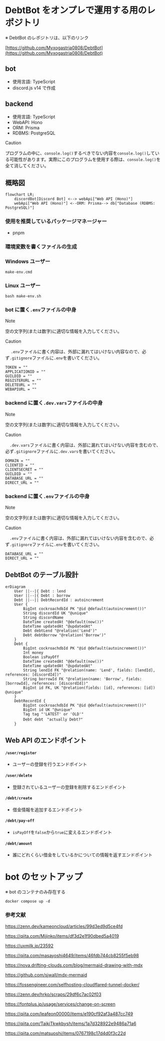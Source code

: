 # DebtBot をオンプレで運用する用のレポジトリ

※ DebtBot のレポジトリは、以下のリンク

[https://github.com/Myxogastria0808/DebtBot](https://github.com/Myxogastria0808/DebtBot)

## bot

- 使用言語: TypeScript
- discord.js v14 で作成

## backend

- 使用言語: TypeScript
- WebAPI: Hono
- ORM: Prisma
- RDBMS: PostgreSQL

> [!CAUTION]
> プログラムの中に、`console.log()`するべきでない内容を`console.log()`している可能性があります。実際にこのプログラムを使用する際は、`console.log()`を全て消してください。

## 概略図

```mermaid
flowchart LR;
    discordBot[Discord Bot] <--> webApi["Web API (Hono)"]
    webApi["Web API (Hono)"] <--ORM: Prisma--> db["Database (RDBMS: PostgreSQL)"]
```

### 使用を推奨しているパッケージマネージャー

- pnpm

### 環境変数を書くファイルの生成

### Windows ユーザー

```batch
make-env.cmd
```

### Linux ユーザー

```shell
bash make-env.sh
```

### bot に置く`.env`ファイルの中身

> [!NOTE]
> 空の文字列(または数字)に適切な情報を入力してください。

> [!CAUTION]
> 　 `.env`ファイルに書く内容は、外部に漏れてはいけない内容なので、必ず`.gitignore`ファイルに`.env`を書いてください。

```.env
TOKEN = ""
APPLICATIONID = ""
GUILDID = ""
REGISTERURL = ""
DELETEURL = ""
WEBAPIURL = ""

```

### backend に置く`.dev.vars`ファイルの中身

> [!NOTE]
> 空の文字列(または数字)に適切な情報を入力してください。

> [!CAUTION]
> 　`.dev.vars`ファイルに書く内容は、外部に漏れてはいけない内容を含むので、必ず`.gitignore`ファイルに`.dev.vars`を書いてください。

```.env
DOMAIN = ""
CLIENTID = ""
CLIENTSECRET = ""
GUILDID = ""
DATABASE_URL = ""
DIRECT_URL = ""
```

### backend に置く`.env`ファイルの中身

> [!NOTE]
> 空の文字列(または数字)に適切な情報を入力してください。

> [!CAUTION]
> 　`.env`ファイルに書く内容は、外部に漏れてはいけない内容を含むので、必ず`.gitignore`ファイルに`.env`を書いてください。

```.env
DATABASE_URL = ""
DIRECT_URL = ""

```

## DebtBot のテーブル設計

```mermaid
erDiagram
    User ||--|{ Debt : lend
    User ||--|{ Debt : borrow
    Debt ||--|| DebtRecordId : autoincrement
    User {
        BigInt cockroachdbId PK "@id @default(autoincrement())"
        String discordId UK "@unique"
        String discordName
        DateTime createdAt "@default(now())"
        DateTime updatedAt "@updatedAt"
        Debt debtLend "@relation('Lend')"
        Debt debtBorrow "@relation('Borrow')"
    }
    Debt {
        BigInt cockroachdbId PK "@id @default(autoincrement())"
        Int money
        Boolean isPayOff
        DateTime createdAt "@default(now())"
        DateTime updatedAt "@updatedAt"
        String lendId FK "@relation(name: 'Lend', fields: [lendId], references: [discordId])"
        String borrowId FK "@relation(name: 'Borrow', fields: [borrowId], references: [discordId])"
        BigInt id FK, UK "@relation(fields: [id], references: [id]) @unique"
    }
    DebtRecordId {
        BigInt cockroachdbId PK "@id @default(autoincrement())"
        BigInt id UK "@unique"
        Tag tag "'LATEST' or 'OLD'"
        Debt debt　"actually Debt?"
    }
```

## Web API のエンドポイント

#### `/user/register`

- ユーザーの登録を行うエンドポイント

#### `/user/delete`

- 登録されているユーザーの登録を削除するエンドポイント

#### `/debt/create`

- 借金情報を追加するエンドポイント

#### `/debt/pay-off`

- `isPayOff`を`false`から`true`に変えるエンドポイント

#### `/debt/amount`

- 誰にどれくらい借金をしているかについての情報を返すエンドポイント

# bot のセットアップ

※ bot のコンテナのみ存在する

```shell
docker compose up -d
```

### 参考文献

https://zenn.dev/kameoncloud/articles/99d3ed9d5ce4fd

https://qiita.com/Mijinko/items/df3d2e1f90dbed5a4019

https://uxmilk.jp/23592

https://qiita.com/masayoshi4649/items/46fdb744cb8255f5eb98

https://nova.drifting-clouds.com/blog/mermaid-drawing-with-mdx

https://github.com/sjwall/mdx-mermaid

https://fossengineer.com/selfhosting-cloudflared-tunnel-docker/

https://zenn.dev/hrko/scraps/29df6c7ac02f03

https://fontplus.jp/usage/services/change-on-screen

https://qiita.com/leafeon00000/items/e190cf92af3a487cc749

https://qiita.com/TaikiTkwkbysh/items/1a7d328922e9486a71a6

https://qiita.com/matsuoshi/items/0767198c17d4d0f3c22d
